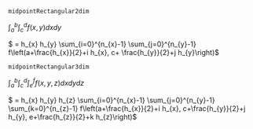 `midpointRectangular2dim`

$\int_{a}^{b} \int_{c}^{d} f(x, y) d x d y$

$ = h_{x} h_{y} \sum_{i=0}^{n_{x}-1} \sum_{j=0}^{n_{y}-1} f\left(a+\frac{h_{x}}{2}+i h_{x}, c+
\frac{h_{y}}{2}+j h_{y}\right)$

`midpointRectangular3dim`

$\int_{a}^{b} \int_{c}^{d}\int_{e}^{f} f(x, y,z) d x d y dz$

$ = h_{x} h_{y} h_{z} \sum_{i=0}^{n_{x}-1} \sum_{j=0}^{n_{y}-1} \sum_{k=0}^{n_{z}-1} f\left(a+\frac{h_{x}}{2}+i h_{x}, c+\frac{h_{y}}{2}+j h_{y}, e+\frac{h_{z}}{2}+k h_{z}\right)$